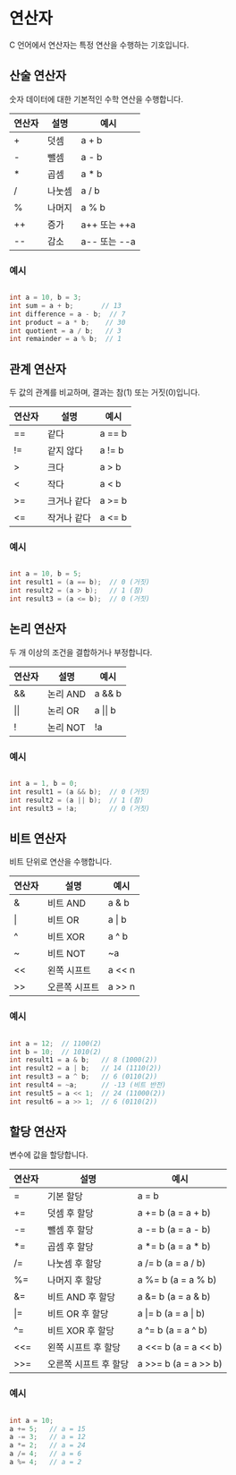 # 연산자
C 언어에서 연산자는 특정 연산을 수행하는 기호입니다.

## 산술 연산자
숫자 데이터에 대한 기본적인 수학 연산을 수행합니다.

| 연산자 | 설명 | 예시 |
|---------|------|-------|
| + | 덧셈 | a + b |
| - | 뺄셈 | a - b |
| * | 곱셈 | a * b |
| / | 나눗셈 | a / b |
| % | 나머지 | a % b |
| ++ | 증가 | a++ 또는 ++a |
| -- | 감소 | a-- 또는 --a |

### 예시
```C

int a = 10, b = 3;
int sum = a + b;       // 13
int difference = a - b;  // 7
int product = a * b;    // 30
int quotient = a / b;   // 3
int remainder = a % b;  // 1

```

## 관계 연산자
두 값의 관계를 비교하며, 결과는 참(1) 또는 거짓(0)입니다.

| 연산자 | 설명 | 예시 |
|---------|------|-------|
| == | 같다 | a == b |
| != | 같지 않다 | a != b |
| &gt; | 크다 | a &gt; b |
| &lt; | 작다 | a &lt; b |
| &gt;= | 크거나 같다 | a &gt;= b |
| &lt;= | 작거나 같다 | a &lt;= b |

### 예시
```C

int a = 10, b = 5;
int result1 = (a == b);  // 0 (거짓)
int result2 = (a > b);   // 1 (참)
int result3 = (a <= b);  // 0 (거짓)

```

## 논리 연산자
두 개 이상의 조건을 결합하거나 부정합니다.

| 연산자 | 설명 | 예시 |
|---------|------|-------|
| &amp;&amp; | 논리 AND | a &amp;&amp; b |
| \|\| | 논리 OR | a \|\| b |
| ! | 논리 NOT | !a |

### 예시
```C

int a = 1, b = 0;
int result1 = (a && b);  // 0 (거짓)
int result2 = (a || b);  // 1 (참)
int result3 = !a;        // 0 (거짓)

```

## 비트 연산자
비트 단위로 연산을 수행합니다.

| 연산자 | 설명 | 예시 |
|---------|------|-------|
| &amp; | 비트 AND | a &amp; b |
| \| | 비트 OR | a \| b |
| ^ | 비트 XOR | a ^ b |
| ~ | 비트 NOT | ~a |
| &lt;&lt; | 왼쪽 시프트 | a &lt;&lt; n |
| &gt;&gt; | 오른쪽 시프트 | a &gt;&gt; n |

### 예시
```C

int a = 12;  // 1100(2)
int b = 10;  // 1010(2)
int result1 = a & b;   // 8 (1000(2))
int result2 = a | b;   // 14 (1110(2))
int result3 = a ^ b;   // 6 (0110(2))
int result4 = ~a;      // -13 (비트 반전)
int result5 = a << 1;  // 24 (11000(2))
int result6 = a >> 1;  // 6 (0110(2))

```

## 할당 연산자
변수에 값을 할당합니다.

| 연산자 | 설명 | 예시 |
|---------|------|-------|
| = | 기본 할당 | a = b |
| += | 덧셈 후 할당 | a += b (a = a + b) |
| -= | 뺄셈 후 할당 | a -= b (a = a - b) |
| *= | 곱셈 후 할당 | a *= b (a = a * b) |
| /= | 나눗셈 후 할당 | a /= b (a = a / b) |
| %= | 나머지 후 할당 | a %= b (a = a % b) |
| &amp;= | 비트 AND 후 할당 | a &amp;= b (a = a &amp; b) |
| \|= | 비트 OR 후 할당 | a \|= b (a = a \| b) |
| ^= | 비트 XOR 후 할당 | a ^= b (a = a ^ b) |
| &lt;&lt;= | 왼쪽 시프트 후 할당 | a &lt;&lt;= b (a = a &lt;&lt; b) |
| &gt;&gt;= | 오른쪽 시프트 후 할당 | a &gt;&gt;= b (a = a &gt;&gt; b) |

### 예시
```C

int a = 10;
a += 5;   // a = 15
a -= 3;   // a = 12
a *= 2;   // a = 24
a /= 4;   // a = 6
a %= 4;   // a = 2

```
